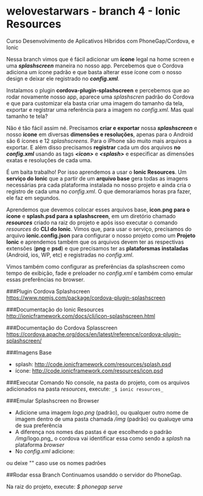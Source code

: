 # welovestarwars - branch 4 - Ionic Resources
Curso Desenvolvimento de Aplicativos Híbridos com PhoneGap/Cordova, e Ionic

Nessa branch vimos que é fácil adicionar um **ícone** legal na home screen e uma **_splashscreen_** maneira no nosso app. Percebemos que o Cordova adiciona um ícone padrão e que basta alterar esse ícone com o nosso design e deixar ele registrado no **_config.xml_**.

Instalamos o plugin **cordova-plugin-splashscreen** e percebemos que ao rodar novamente nosso app, aparece uma _splashscren_ padrão do Cordova e que para customizar ela basta criar uma imagem do tamanho da tela, exportar e registrar uma referência para a imagem no _config.xml_. Mas qual tamanho te tela?

Não é tão fácil assim né. Precisamos **criar e exportar** nossa **_splashscreen_** e nosso **ícone** em diversas **dimensões e resoluções**, apenas para o Android são 6 ícones e 12 _splashscreens_. Para o iPhone são muito mais arquivos a exportar. E além disso precisamos **registrar** cada um dos arquivos **no _config.xml_** usando as tags **_\<icon\>_** e **_\<splash\>_** e especificar as dimensões exatas e resoluções de cada uma.

É um baita trabalho! Por isso aprendemos a usar o **Ionic Resources**. Um **serviço do Ionic** que a partir de um **arquivo base** gera todas as imagens necessárias pra cada plataforma instalada no nosso projeto e ainda cria o registro de cada uma no _config.xml_. O que demoraríamos horas pra fazer, ele faz em segundos.

Aprendemos que devemos colocar esses arquivos base, **icon.png para o ícone** e **splash.psd para a splashscreen**, em um diretório chamado **_resources_** criado na raiz do projeto e após isso executar o comando _resources_ do **CLI do Ionic**. Vimos que, para usar o serviço, precisamos do arquivo **ionic.config.json** para configurar o nosso projeto como um **Projeto Ionic** e aprendemos também que os arquivos devem ter as respectivas extensões (**png** e **psd**) e que precisamos ter as **plataforsmas instaladas** (Android, ios, WP, etc) e registradas no _config.xml_.

Vimos também como configurar as preferências da splashscreen como tempo de exibição, fade e preloader no _config.xml_ e também como emular essas preferências no browser.

###Plugin Cordova Splashscreen
https://www.npmjs.com/package/cordova-plugin-splashscreen

###Documentação do Ionic Resources
http://ionicframework.com/docs/cli/icon-splashscreen.html

###Documentação do Cordova Splasscreen
https://cordova.apache.org/docs/en/latest/reference/cordova-plugin-splashscreen/

###Imagens Base
- splash: http://code.ionicframework.com/resources/splash.psd
- ícone: http://code.ionicframework.com/resources/icon.psd

###Executar Comando
No console, na pasta do projeto, com os arquivos adicionados na pasta _resources_, execute: `_$ ionic resources_`

###Emular Splashscreen no Browser
- Adicione uma imagem _logo.png_ (padrão), ou qualquer outro nome de imagem dentro de uma pasta chamada _/img_ (padrão) ou qualuqye uma de sua preferência
- A diferença nos nomes das pastas é que escolhendo o padrão _/img_/logo.png_ o cordova vai identificar essa como sendo a _splash_ na plataforma _browser_
- No _config.xml_ adicione:
<platform name="browser">
      <preference name="SplashScreen" value="img/splash-browser.png" /> ou deixe "" caso use os nomes padrões
      <preference name="SplashScreenDelay" value="3000" />
      <preference name="SplashScreenBackgroundColor" value="black" />
      <preference name="ShowSplashScreen" value="true" />
      <preference name="SplashScreenWidth" value="320" />
      <preference name="SplashScreenHeight" value="480" />
  </platform>

##Rodar essa Branch
Continuamos usanddo o servidor do PhoneGap.

Na raiz do projeto, execute: _$ phonegap serve_

